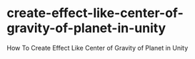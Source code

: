 # create-effect-like-center-of-gravity-of-planet-in-unity
How To Create Effect Like Center of Gravity of Planet in Unity
